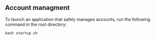 ## Account managment 

To launch an application that safely manages accounts, run the following command in the root directory:

``bash startup.sh``
